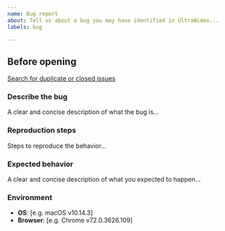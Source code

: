 ```yaml
---
name: Bug report
about: Tell us about a bug you may have identified in UltraWideo...
labels: bug

---
```


## Before opening
[Search for duplicate or closed issues](https://github.com/dvlden/ultrawideo/issues?utf8=%E2%9C%93&q=is%3Aissue)

### Describe the bug
A clear and concise description of what the bug is...

### Reproduction steps
Steps to reproduce the behavior...

### Expected behavior
A clear and concise description of what you expected to happen...

### Environment
- **OS**: [e.g. macOS v10.14.3]
- **Browser**: [e.g. Chrome v72.0.3626.109]
